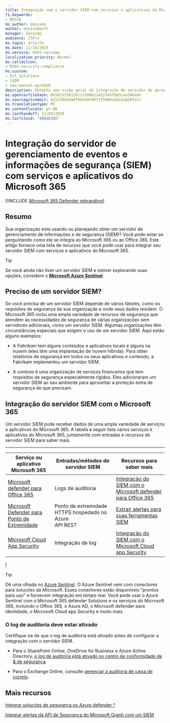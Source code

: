 ```yaml
---
title: Integração com o servidor SIEM com serviços e aplicativos da Microsoft 365
f1.keywords:
- NOCSH
ms.author: deniseb
author: denisebmsft
manager: dansimp
audience: ITPro
ms.topic: article
ms.date: 11/18/2019
ms.service: O365-seccomp
localization_priority: Normal
ms.collection:
- M365-security-compliance
ms.custom:
- Ent_Solutions
- SIEM
- seo-marvel-apr2020
description: Obtenha uma visão geral da integração do servidor de gerenciamento de eventos e informações de segurança (SIEM) com seus serviços e aplicativos em nuvem da Microsoft 365
ms.openlocfilehash: 0e582333615d11c500b114225435903cea386ade
ms.sourcegitcommit: 815229e39a0f905d9f06717f00dc82e2a028fa7c
ms.translationtype: MT
ms.contentlocale: pt-BR
ms.lasthandoff: 11/03/2020
ms.locfileid: "48846395"
---
```

# <a name="security-information-and-event-management-siem-server-integration-with-microsoft-365-services-and-applications"></a>Integração do servidor de gerenciamento de eventos e informações de segurança (SIEM) com serviços e aplicativos do Microsoft 365

[!INCLUDE [Microsoft 365 Defender rebranding](../includes/microsoft-defender-for-office.md)]


## <a name="summary"></a>Resumo

Sua organização está usando ou planejando obter um servidor de gerenciamento de informações e de segurança (SIEM)? Você pode estar se perguntando como ele se integra ao Microsoft 365 ou ao Office 365. Este artigo fornece uma lista de recursos que você pode usar para integrar seu servidor SIEM com serviços e aplicativos do Microsoft 365.

> [!TIP]
> Se você ainda não tiver um servidor SIEM e estiver explorando suas opções, considere o **[Microsoft Azure Sentinel](https://docs.microsoft.com/azure/sentinel/overview)**.

## <a name="do-i-need-a-siem-server"></a>Preciso de um servidor SIEM?

Se você precisa de um servidor SIEM depende de vários fatores, como os requisitos de segurança da sua organização e onde seus dados residem. O Microsoft 365 inclui uma ampla variedade de recursos de segurança que atendem às necessidades de segurança de várias organizações sem servidores adicionais, como um servidor SIEM. Algumas organizações têm circunstâncias especiais que exigem o uso de um servidor SIEM. Aqui estão alguns exemplos:

- A *Fabrikam* tem alguns conteúdos e aplicativos locais e alguns na nuvem (eles têm uma implantação de nuvem híbrida). Para obter relatórios de segurança em todos os seus aplicativos e conteúdo, a Fabrikam implementou um servidor SIEM.

- A *contoso* é uma organização de serviços financeiros que tem requisitos de segurança especialmente rígidos. Eles adicionaram um servidor SIEM ao seu ambiente para aproveitar a proteção extra de segurança de que precisam.

## <a name="siem-server-integration-with-microsoft-365"></a>Integração do servidor SIEM com o Microsoft 365

Um servidor SIEM pode receber dados de uma ampla variedade de serviços e aplicativos do Microsoft 365. A tabela a seguir lista vários serviços e aplicativos do Microsoft 365, juntamente com entradas e recursos do servidor SIEM para saber mais.

****

|Serviço ou aplicativo Microsoft 365|Entradas/métodos do servidor SIEM|Recursos para saber mais|
|---|---|---|
|[Microsoft defender para Office 365](office-365-atp.md)|Logs de auditoria|[Integração do SIEM com o Microsoft defender para Office 365](siem-integration-with-office-365-ti.md)|
|[Microsoft Defender para Ponto de Extremidade](https://docs.microsoft.com/windows/security/threat-protection/)|Ponto de extremidade HTTPS hospedado no Azure <br/>API REST|[Extrair alertas para suas ferramentas SIEM](https://docs.microsoft.com/windows/security/threat-protection/microsoft-defender-atp/configure-siem)|
|[Microsoft Cloud App Security](https://docs.microsoft.com/cloud-app-security/what-is-cloud-app-security)|Integração de log|[Integração do SIEM com o Microsoft Cloud app Security](https://docs.microsoft.com/cloud-app-security/siem)|
|

> [!TIP]
> Dê uma olhada no [Azure Sentinel](https://docs.microsoft.com/azure/sentinel/overview). O Azure Sentinel vem com conectores para soluções da Microsoft. Esses conectores estão disponíveis "prontos para uso" e fornecem integração em tempo real. Você pode usar o Azure Sentinel com o Microsoft 365 defender Solutions e os serviços do Microsoft 365, incluindo o Office 365, o Azure AD, o Microsoft defender para identidade, o Microsoft Cloud app Security e muito mais.

### <a name="audit-logging-must-be-turned-on"></a>O log de auditoria deve estar ativado

Certifique-se de que o log de auditoria está ativado antes de configurar a integração com o servidor SIEM.

- Para o SharePoint Online, OneDrive for Business e Azure Active Directory, [o log de auditoria está ativado no centro de conformidade de & de segurança](../../compliance/turn-audit-log-search-on-or-off.md).

- Para o Exchange Online, consulte [gerenciar a auditoria de caixa de correio](../../compliance/enable-mailbox-auditing.md).

## <a name="more-resources"></a>Mais recursos

[Integrar soluções de segurança no Azure defender *](https://docs.microsoft.com/azure/security-center/security-center-partner-integration#exporting-data-to-a-siem)

[Integrar alertas da API de Segurança do Microsoft Graph com um SIEM](https://docs.microsoft.com/graph/security-integration)
